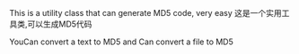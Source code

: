 This is a utility class that can generate MD5 code, very easy
这是一个实用工具类,可以生成MD5代码

YouCan convert a text to MD5 and Can convert a file to MD5
